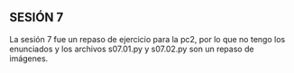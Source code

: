 ## SESIÓN 7
La sesión 7 fue un repaso de ejercicio para la pc2, por lo que no tengo los enunciados y los archivos s07.01.py y s07.02.py son un repaso de imágenes.
